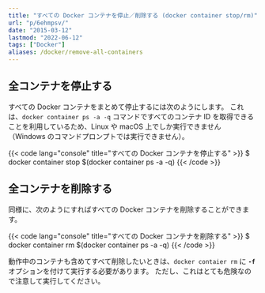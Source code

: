 ```yaml
---
title: "すべての Docker コンテナを停止／削除する (docker container stop/rm)"
url: "p/6ehmpsv/"
date: "2015-03-12"
lastmod: "2022-06-12"
tags: ["Docker"]
aliases: /docker/remove-all-containers
---
```


全コンテナを停止する
----

すべての Docker コンテナをまとめて停止するには次のようにします。
これは、`docker container ps -a -q` コマンドですべてのコンテナ ID を取得できることを利用しているため、Linux や macOS 上でしか実行できません（Windows のコマンドプロンプトでは実行できません）。

{{< code lang="console" title="すべての Docker コンテナを停止する" >}}
$ docker container stop $(docker container ps -a -q)
{{< /code >}}


全コンテナを削除する
----

同様に、次のようにすればすべての Docker コンテナを削除することができます。

{{< code lang="console" title="すべての Docker コンテナを削除する" >}}
$ docker container rm $(docker container ps -a -q)
{{< /code >}}

動作中のコンテナも含めてすべて削除したいときは、`docker contaier rm` に __`-f`__ オプションを付けて実行する必要があります。
ただし、これはとても危険なので注意して実行してください。

